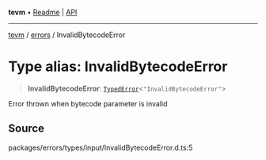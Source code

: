 **tevm** • [Readme](../../README.md) \| [API](../../modules.md)

***

[tevm](../../README.md) / [errors](../README.md) / InvalidBytecodeError

# Type alias: InvalidBytecodeError

> **InvalidBytecodeError**: [`TypedError`](TypedError.md)\<`"InvalidBytecodeError"`\>

Error thrown when bytecode parameter is invalid

## Source

packages/errors/types/input/InvalidBytecodeError.d.ts:5
